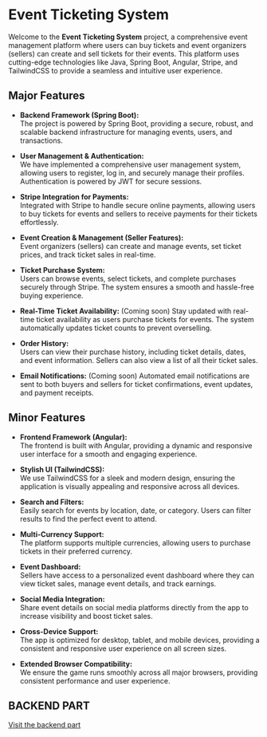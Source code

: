 # Event Ticketing System

Welcome to the **Event Ticketing System** project, a comprehensive event management platform where users can buy tickets and event organizers (sellers) can create and sell tickets for their events. This platform uses cutting-edge technologies like Java, Spring Boot, Angular, Stripe, and TailwindCSS to provide a seamless and intuitive user experience.

## Major Features

- **Backend Framework (Spring Boot):**  
  The project is powered by Spring Boot, providing a secure, robust, and scalable backend infrastructure for managing events, users, and transactions.

- **User Management & Authentication:**  
  We have implemented a comprehensive user management system, allowing users to register, log in, and securely manage their profiles. Authentication is powered by JWT for secure sessions.

- **Stripe Integration for Payments:**  
  Integrated with Stripe to handle secure online payments, allowing users to buy tickets for events and sellers to receive payments for their tickets effortlessly.

- **Event Creation & Management (Seller Features):**  
  Event organizers (sellers) can create and manage events, set ticket prices, and track ticket sales in real-time.

- **Ticket Purchase System:**  
  Users can browse events, select tickets, and complete purchases securely through Stripe. The system ensures a smooth and hassle-free buying experience.

- **Real-Time Ticket Availability:**  (Coming soon)
  Stay updated with real-time ticket availability as users purchase tickets for events. The system automatically updates ticket counts to prevent overselling.

- **Order History:**  
  Users can view their purchase history, including ticket details, dates, and event information. Sellers can also view a list of all their ticket sales.

- **Email Notifications:**  (Coming soon)
  Automated email notifications are sent to both buyers and sellers for ticket confirmations, event updates, and payment receipts.

## Minor Features

- **Frontend Framework (Angular):**  
  The frontend is built with Angular, providing a dynamic and responsive user interface for a smooth and engaging experience.

- **Stylish UI (TailwindCSS):**  
  We use TailwindCSS for a sleek and modern design, ensuring the application is visually appealing and responsive across all devices.

- **Search and Filters:**  
  Easily search for events by location, date, or category. Users can filter results to find the perfect event to attend.

- **Multi-Currency Support:**  
  The platform supports multiple currencies, allowing users to purchase tickets in their preferred currency.

- **Event Dashboard:**  
  Sellers have access to a personalized event dashboard where they can view ticket sales, manage event details, and track earnings.

- **Social Media Integration:**  
  Share event details on social media platforms directly from the app to increase visibility and boost ticket sales.

- **Cross-Device Support:**  
  The app is optimized for desktop, tablet, and mobile devices, providing a consistent and responsive user experience on all screen sizes.

- **Extended Browser Compatibility:**  
  We ensure the game runs smoothly across all major browsers, providing consistent performance and user experience.

## BACKEND PART
  [Visit the backend part](https://github.com/MohamedMQ/BookingEvents)
